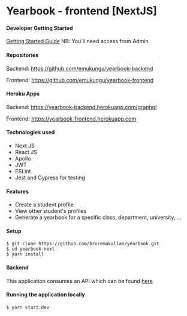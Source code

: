 # Yearbook - frontend [NextJS]

#### Developer Getting Started

[Getting Started Guide](https://docs.google.com/document/d/15jxTxcmrDgOR-ugsbI_UQipO8nbFPjx1nQhVdEMiqsc/edit?ts=5e9ed17d)
NB: You'll need access from Admin

#### Repositories

Backend: https://github.com/emukungu/yearbook-backend

Frontend: https://github.com/emukungu/yearbook-frontend

#### Heroku Apps

Backend: https://yearbook-backend.herokuapp.com/graphql

Frontend: https://yearbook-frontend.herokuapp.com

#### Technologies used

- Next JS
- React JS
- Apollo
- JWT
- ESLint
- Jest and Cypress for testing

#### Features

- Create a student profile
- View other student's profiles
- Generate a yearbook for a specific class, department, university, ...

#### Setup

```
$ git clone https://github.com/brucemakallan/yearbook.git
$ cd yearbook-next
$ yarn install
```

#### Backend

This application consumes an API which can be found [here](https://github.com/emukungu/yearbook-backend)

#### Running the application locally

```
$ yarn start:dev
```
